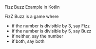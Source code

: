 Fizz Buzz Example in Kotlin

FizZ Buzz is a game where
- if the number is divisible by 3, say Fizz
- if the number is divisible by 5, say Buzz
- if neither, say the number
- if both, say both